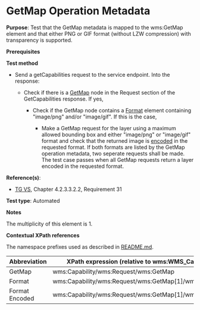 # GetMap Operation Metadata

**Purpose**: Test that the GetMap metadata is mapped to the wms:GetMap element and that either PNG or GIF format (without LZW compression) with transparency is supported.

**Prerequisites**

**Test method**

* Send a getCapabilities request to the service endpoint. Into the response:

  * Check if there is a [GetMap](#GetMap) node in the Request section of the GetCapabilities response. If yes,

    * Check if the GetMap node contains a [Format](#Format) element containing "image/png" and/or "image/gif". If this is the case,

      * Make a GetMap request for the layer using a maximum allowed bounding box and either "image/png" or "image/gif" format and check that the returned image is [encoded](#Encoded) in the requested format. If both formats are listed by the GetMap operation metadata, two seperate requests shall be made. The test case passes when all GetMap requests return a layer encoded in the requested format.

**Reference(s)**:
* [TG VS](./README.md#ref_TG_VS), Chapter 4.2.3.3.2.2, Requirement 31

**Test type**: Automated

**Notes**

The multiplicity of this element is 1.

**Contextual XPath references**

The namespace prefixes used as described in [README.md](./README.md#namespaces).

Abbreviation                                               |  XPath expression (relative to wms:WMS_Capabilities)
---------------------------------------------------------- | -------------------------------------------------------------------------
GetMap <a name="GetMap"></a> | wms:Capability/wms:Request/wms:GetMap
Format <a name="Format"></a> | wms:Capability/wms:Request/wms:GetMap[1]/wms:Format
Format Encoded <a name="Encoded"></a> | wms:Capability/wms:Request/wms:GetMap[1]/wms:Format/text()
